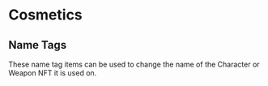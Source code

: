 # Cosmetics

## Name Tags

These name tag items can be used to change the name of the Character or Weapon NFT it is used on.

